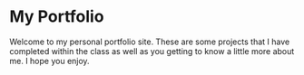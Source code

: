 # My Portfolio
Welcome to my personal portfolio site. These are some projects that I have completed within the class as well as you getting to know a little more about me. I hope you enjoy. 
